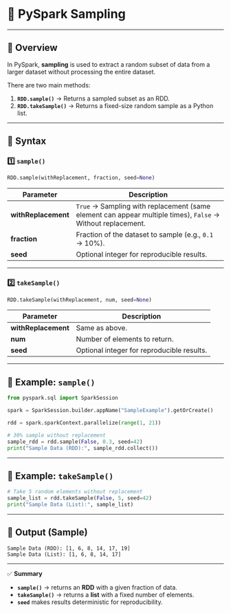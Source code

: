 # 📌 PySpark Sampling

---

## 🔹 Overview
In PySpark, **sampling** is used to extract a random subset of data from a larger dataset without processing the entire dataset.

There are two main methods:
1. **`RDD.sample()`** → Returns a sampled subset as an RDD.
2. **`RDD.takeSample()`** → Returns a fixed-size random sample as a Python list.

---

## 🔹 Syntax

### 1️⃣ `sample()`  
```python
RDD.sample(withReplacement, fraction, seed=None)
````

| Parameter           | Description                                                                                                 |
| ------------------- | ----------------------------------------------------------------------------------------------------------- |
| **withReplacement** | `True` → Sampling with replacement (same element can appear multiple times), `False` → Without replacement. |
| **fraction**        | Fraction of the dataset to sample (e.g., `0.1` → 10%).                                                      |
| **seed**            | Optional integer for reproducible results.                                                                  |

---

### 2️⃣ `takeSample()`

```python
RDD.takeSample(withReplacement, num, seed=None)
```

| Parameter           | Description                                |
| ------------------- | ------------------------------------------ |
| **withReplacement** | Same as above.                             |
| **num**             | Number of elements to return.              |
| **seed**            | Optional integer for reproducible results. |

---

## 🔹 Example: `sample()`

```python
from pyspark.sql import SparkSession

spark = SparkSession.builder.appName("SampleExample").getOrCreate()

rdd = spark.sparkContext.parallelize(range(1, 21))

# 30% sample without replacement
sample_rdd = rdd.sample(False, 0.3, seed=42)
print("Sample Data (RDD):", sample_rdd.collect())
```

---

## 🔹 Example: `takeSample()`

```python
# Take 5 random elements without replacement
sample_list = rdd.takeSample(False, 5, seed=42)
print("Sample Data (List):", sample_list)
```

---

## 🔹 Output (Sample)

```
Sample Data (RDD): [1, 6, 8, 14, 17, 19]
Sample Data (List): [1, 6, 8, 14, 17]
```

---

✅ **Summary**

* **`sample()`** → returns an **RDD** with a given fraction of data.
* **`takeSample()`** → returns a **list** with a fixed number of elements.
* **`seed`** makes results deterministic for reproducibility.

